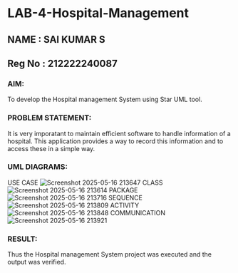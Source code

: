 # LAB-4-Hospital-Management
## NAME : SAI KUMAR S
## Reg No : 212222240087
### AIM:
To develop the Hospital management System using Star UML tool.
### PROBLEM STATEMENT:
It is very imporatant to maintain efficient software to handle information of a hospital.
This application provides a way to record this information and to access these in a simple way.

### UML DIAGRAMS:
USE CASE
![Screenshot 2025-05-16 213647](https://github.com/user-attachments/assets/e4854309-40b2-4c64-bd06-c09ed1b923d2)
CLASS
![Screenshot 2025-05-16 213614](https://github.com/user-attachments/assets/ecc1f0f3-ae67-4218-9653-dc0751c16727)
PACKAGE
![Screenshot 2025-05-16 213716](https://github.com/user-attachments/assets/e07d5db3-f5a6-436d-82cb-6dc84cf12c72)
SEQUENCE
![Screenshot 2025-05-16 213809](https://github.com/user-attachments/assets/7b0bcce8-26a3-4006-8911-34511c42998d)
ACTIVITY
![Screenshot 2025-05-16 213848](https://github.com/user-attachments/assets/831d5933-304d-4e2b-afa2-39ad16464bcc)
COMMUNICATION
![Screenshot 2025-05-16 213921](https://github.com/user-attachments/assets/2191e07f-56c3-44b1-8ad3-ccc73fa88e2d)


### RESULT:
Thus the Hospital management System project was executed and the output was verified.
